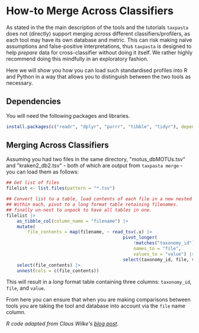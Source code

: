 # How-to Merge Across Classifiers

As stated in the the main description of the tools and the tutorials `taxpasta` does not (directly) support merging _across_ different classifiers/profilers, as each tool may have its own database and metric.
This can risk making naïve assumptions and false-positive interpretations, thus `taxpasta` is designed to help _prepare_ data for cross-classifier without doing it itself.
We rather highly recommend doing this mindfully in an exploratory fashion.

Here we will show you how you can load such standardised profiles into R and Python in a way that allows you to distinguish between the two tools as necessary.

## Dependencies

You will need the following packages and libraries.

```r
install.packages(c("readr", "dplyr", "purrr", "tibble", "tidyr"), dependencies = TRUE)
```

## Merging Across Classifiers

Assuming you had two files in the same directory, "motus_dbMOTUs.tsv" and "kraken2_db2.tsv" - both of which are output from `taxpasta merge` - you can load them as follows:

```r
## Get list of files
filelist <- list.files(pattern = "*.tsv")

## Convert list to a table, load contents of each file in a new nested column.
## Within each, pivot to a long format table retaining filenames.
## finally un-nest to unpack to have all tables in one.
filelist |>
    as_tibble_col(column_name = "filename") |>
    mutate(
        file_contents = map(filename, ~ read_tsv(.x) |>
                                            pivot_longer(
                                                !matches("taxonomy_id"),
                                                names_to = "file",
                                                values_to = "value") |>
                                            select(taxonomy_id, file, value))) |>
    select(file_contents) |>
    unnest(cols = c(file_contents))
```

This will result in a _long_ format table containing three columns: `taxonomy_id`, `file`, and `value`.

From here you can ensure that when you are making comparisons between tools you are taking the tool and database into account via the `file` name column.

_R code adapted from Claus Wilke's [blog post](https://clauswilke.com/blog/2016/06/13/reading-and-combining-many-tidy-data-files-in-r/)_.
